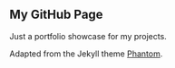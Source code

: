 ## My GitHub Page

Just a portfolio showcase for my projects.

Adapted from the Jekyll theme [Phantom](https://github.com/jamigibbs/phantom.git).